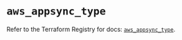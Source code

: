 # `aws_appsync_type`

Refer to the Terraform Registry for docs: [`aws_appsync_type`](https://registry.terraform.io/providers/hashicorp/aws/5.53.0/docs/resources/appsync_type).
